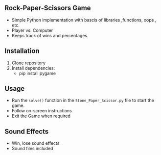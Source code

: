 ## **Rock-Paper-Scissors Game**

- Simple Python implementation with bascis of libraries ,functions, oops , etc.
- Player vs. Computer
- Keeps track of wins and percentages

## Installation

1. Clone repository
2. Install dependencies:
 	- pip install pygame


## Usage
- Run the `solve()` function in the `Stone_Paper_Scissor.py` file to start the game.
- Follow on-screen instructions
- Exit the Game when required

## Sound Effects

- Win, lose sound effects
- Sound files included


